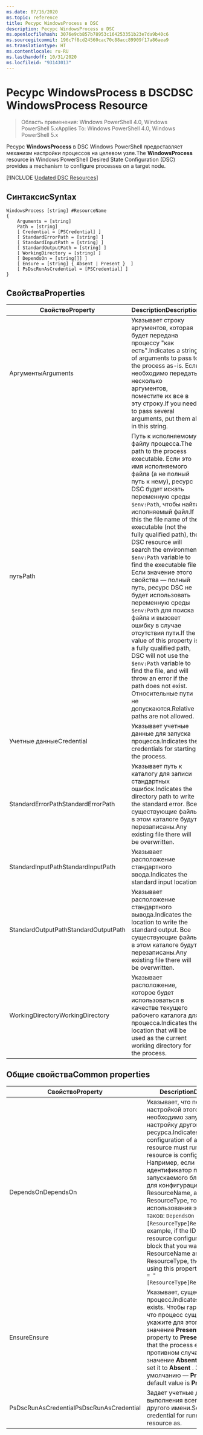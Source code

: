 ```yaml
---
ms.date: 07/16/2020
ms.topic: reference
title: Ресурс WindowsProcess в DSC
description: Ресурс WindowsProcess в DSC
ms.openlocfilehash: 3076e9cb857b78953c164253351b23e7da9b40c6
ms.sourcegitcommit: 196c7f8cd24560cac70c88acc89909f17a86aea9
ms.translationtype: HT
ms.contentlocale: ru-RU
ms.lasthandoff: 10/31/2020
ms.locfileid: "93143013"
---
```

# <a name="dsc-windowsprocess-resource"></a><span data-ttu-id="e3b71-103">Ресурс WindowsProcess в DSC</span><span class="sxs-lookup"><span data-stu-id="e3b71-103">DSC WindowsProcess Resource</span></span>

> <span data-ttu-id="e3b71-104">Область применения: Windows PowerShell 4.0, Windows PowerShell 5.x</span><span class="sxs-lookup"><span data-stu-id="e3b71-104">Applies To: Windows PowerShell 4.0, Windows PowerShell 5.x</span></span>

<span data-ttu-id="e3b71-105">Ресурс **WindowsProcess** в DSC Windows PowerShell предоставляет механизм настройки процессов на целевом узле.</span><span class="sxs-lookup"><span data-stu-id="e3b71-105">The **WindowsProcess** resource in Windows PowerShell Desired State Configuration (DSC) provides a mechanism to configure processes on a target node.</span></span>

[!INCLUDE [Updated DSC Resources](../../../../../includes/dsc-resources.md)]

## <a name="syntax"></a><span data-ttu-id="e3b71-106">Синтаксис</span><span class="sxs-lookup"><span data-stu-id="e3b71-106">Syntax</span></span>

```Syntax
WindowsProcess [string] #ResourceName
{
    Arguments = [string]
    Path = [string]
    [ Credential = [PSCredential] ]
    [ StandardErrorPath = [string] ]
    [ StandardInputPath = [string] ]
    [ StandardOutputPath = [string] ]
    [ WorkingDirectory = [string] ]
    [ DependsOn = [string[]] ]
    [ Ensure = [string] { Absent | Present }  ]
    [ PsDscRunAsCredential = [PSCredential] ]
}
```

## <a name="properties"></a><span data-ttu-id="e3b71-107">Свойства</span><span class="sxs-lookup"><span data-stu-id="e3b71-107">Properties</span></span>

|<span data-ttu-id="e3b71-108">Свойство</span><span class="sxs-lookup"><span data-stu-id="e3b71-108">Property</span></span> |<span data-ttu-id="e3b71-109">Description</span><span class="sxs-lookup"><span data-stu-id="e3b71-109">Description</span></span> |
|---|---|
|<span data-ttu-id="e3b71-110">Аргументы</span><span class="sxs-lookup"><span data-stu-id="e3b71-110">Arguments</span></span> |<span data-ttu-id="e3b71-111">Указывает строку аргументов, которая будет передана процессу "как есть".</span><span class="sxs-lookup"><span data-stu-id="e3b71-111">Indicates a string of arguments to pass to the process as-is.</span></span> <span data-ttu-id="e3b71-112">Если необходимо передать несколько аргументов, поместите их все в эту строку.</span><span class="sxs-lookup"><span data-stu-id="e3b71-112">If you need to pass several arguments, put them all in this string.</span></span> |
|<span data-ttu-id="e3b71-113">путь</span><span class="sxs-lookup"><span data-stu-id="e3b71-113">Path</span></span> |<span data-ttu-id="e3b71-114">Путь к исполняемому файлу процесса.</span><span class="sxs-lookup"><span data-stu-id="e3b71-114">The path to the process executable.</span></span> <span data-ttu-id="e3b71-115">Если это имя исполняемого файла (а не полный путь к нему), ресурс DSC будет искать переменную среды `$env:Path`, чтобы найти исполняемый файл.</span><span class="sxs-lookup"><span data-stu-id="e3b71-115">If this the file name of the executable (not the fully qualified path), the DSC resource will search the environment `$env:Path` variable to find the executable file.</span></span> <span data-ttu-id="e3b71-116">Если значение этого свойства — полный путь, ресурс DSC не будет использовать переменную среды `$env:Path` для поиска файла и вызовет ошибку в случае отсутствия пути.</span><span class="sxs-lookup"><span data-stu-id="e3b71-116">If the value of this property is a fully qualified path, DSC will not use the `$env:Path` variable to find the file, and will throw an error if the path does not exist.</span></span> <span data-ttu-id="e3b71-117">Относительные пути не допускаются.</span><span class="sxs-lookup"><span data-stu-id="e3b71-117">Relative paths are not allowed.</span></span> |
|<span data-ttu-id="e3b71-118">Учетные данные</span><span class="sxs-lookup"><span data-stu-id="e3b71-118">Credential</span></span> |<span data-ttu-id="e3b71-119">Указывает учетные данные для запуска процесса.</span><span class="sxs-lookup"><span data-stu-id="e3b71-119">Indicates the credentials for starting the process.</span></span> |
|<span data-ttu-id="e3b71-120">StandardErrorPath</span><span class="sxs-lookup"><span data-stu-id="e3b71-120">StandardErrorPath</span></span> |<span data-ttu-id="e3b71-121">Указывает путь к каталогу для записи стандартных ошибок.</span><span class="sxs-lookup"><span data-stu-id="e3b71-121">Indicates the directory path to write the standard error.</span></span> <span data-ttu-id="e3b71-122">Все существующие файлы в этом каталоге будут перезаписаны.</span><span class="sxs-lookup"><span data-stu-id="e3b71-122">Any existing file there will be overwritten.</span></span> |
|<span data-ttu-id="e3b71-123">StandardInputPath</span><span class="sxs-lookup"><span data-stu-id="e3b71-123">StandardInputPath</span></span> |<span data-ttu-id="e3b71-124">Указывает расположение стандартного ввода.</span><span class="sxs-lookup"><span data-stu-id="e3b71-124">Indicates the standard input location.</span></span> |
|<span data-ttu-id="e3b71-125">StandardOutputPath</span><span class="sxs-lookup"><span data-stu-id="e3b71-125">StandardOutputPath</span></span> |<span data-ttu-id="e3b71-126">Указывает расположение стандартного вывода.</span><span class="sxs-lookup"><span data-stu-id="e3b71-126">Indicates the location to write the standard output.</span></span> <span data-ttu-id="e3b71-127">Все существующие файлы в этом каталоге будут перезаписаны.</span><span class="sxs-lookup"><span data-stu-id="e3b71-127">Any existing file there will be overwritten.</span></span> |
|<span data-ttu-id="e3b71-128">WorkingDirectory</span><span class="sxs-lookup"><span data-stu-id="e3b71-128">WorkingDirectory</span></span> |<span data-ttu-id="e3b71-129">Указывает расположение, которое будет использоваться в качестве текущего рабочего каталога для процесса.</span><span class="sxs-lookup"><span data-stu-id="e3b71-129">Indicates the location that will be used as the current working directory for the process.</span></span> |

## <a name="common-properties"></a><span data-ttu-id="e3b71-130">Общие свойства</span><span class="sxs-lookup"><span data-stu-id="e3b71-130">Common properties</span></span>

|<span data-ttu-id="e3b71-131">Свойство</span><span class="sxs-lookup"><span data-stu-id="e3b71-131">Property</span></span> |<span data-ttu-id="e3b71-132">Description</span><span class="sxs-lookup"><span data-stu-id="e3b71-132">Description</span></span> |
|---|---|
|<span data-ttu-id="e3b71-133">DependsOn</span><span class="sxs-lookup"><span data-stu-id="e3b71-133">DependsOn</span></span> |<span data-ttu-id="e3b71-134">Указывает, что перед настройкой этого ресурса необходимо запустить настройку другого ресурса.</span><span class="sxs-lookup"><span data-stu-id="e3b71-134">Indicates that the configuration of another resource must run before this resource is configured.</span></span> <span data-ttu-id="e3b71-135">Например, если идентификатор первого запускаемого блока сценария для конфигурации ресурса — ResourceName, а его тип — ResourceType, то синтаксис использования этого свойства таков: `DependsOn = "[ResourceType]ResourceName"`.</span><span class="sxs-lookup"><span data-stu-id="e3b71-135">For example, if the ID of the resource configuration script block that you want to run first is ResourceName and its type is ResourceType, the syntax for using this property is `DependsOn = "[ResourceType]ResourceName"`.</span></span> |
|<span data-ttu-id="e3b71-136">Ensure</span><span class="sxs-lookup"><span data-stu-id="e3b71-136">Ensure</span></span> |<span data-ttu-id="e3b71-137">Указывает, существует ли процесс.</span><span class="sxs-lookup"><span data-stu-id="e3b71-137">Indicates if the process exists.</span></span> <span data-ttu-id="e3b71-138">Чтобы гарантировать, что процесс существует, укажите для этого свойства значение **Present** .</span><span class="sxs-lookup"><span data-stu-id="e3b71-138">Set this property to **Present** to ensure that the process exists.</span></span> <span data-ttu-id="e3b71-139">В противном случае укажите значение **Absent** .</span><span class="sxs-lookup"><span data-stu-id="e3b71-139">Otherwise, set it to **Absent** .</span></span> <span data-ttu-id="e3b71-140">Значение по умолчанию — **Present** .</span><span class="sxs-lookup"><span data-stu-id="e3b71-140">The default value is **Present** .</span></span> |
|<span data-ttu-id="e3b71-141">PsDscRunAsCredential</span><span class="sxs-lookup"><span data-stu-id="e3b71-141">PsDscRunAsCredential</span></span> |<span data-ttu-id="e3b71-142">Задает учетные данные для выполнения всего ресурса от другого имени.</span><span class="sxs-lookup"><span data-stu-id="e3b71-142">Sets the credential for running the entire resource as.</span></span> |
